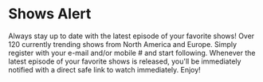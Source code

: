 Shows Alert
===========

Always stay up to date with the latest episode of your favorite shows! Over 120 currently trending shows from North America and Europe. Simply register with your e-mail and/or mobile # and start following. Whenever the latest episode of your favorite shows is released, you'll be immediately notified with a direct safe link to watch immediately. Enjoy!
